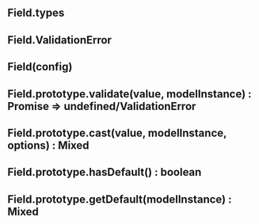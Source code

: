 ## Field.types

## Field.ValidationError

## Field(config)

## Field.prototype.validate(value, modelInstance) : Promise => undefined/ValidationError

## Field.prototype.cast(value, modelInstance, options) : Mixed

## Field.prototype.hasDefault() : boolean

## Field.prototype.getDefault(modelInstance) : Mixed
